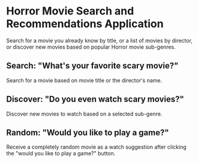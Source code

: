 # Horror Movie Search and Recommendations Application

Search for a movie you already know by title, or a list of movies by director, or discover new movies based on popular Horror movie sub-genres.

## Search: "What's your favorite scary movie?"

Search for a movie based on movie title or the director's name.

## Discover: "Do you even watch scary movies?"

Discover new movies to watch based on a selected sub-genre.

## Random: "Would you like to play a game?"

Receive a completely random movie as a watch suggestion after clicking the "would you like to play a game?" button.
